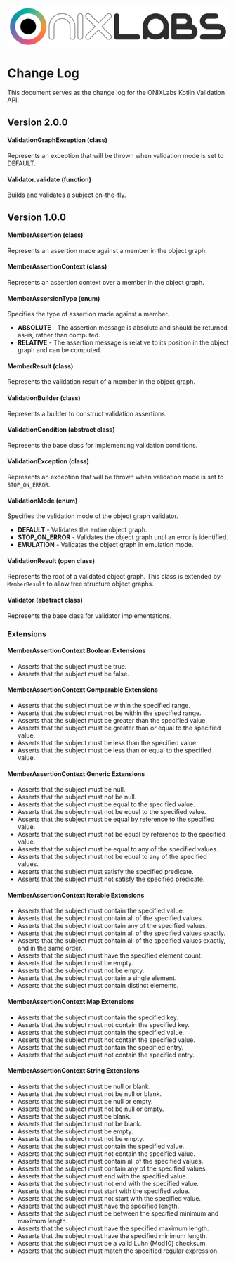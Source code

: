 ![ONIX Labs](https://raw.githubusercontent.com/onix-labs/onix-labs.github.io/master/content/logo/master_full_md.png)

# Change Log

This document serves as the change log for the ONIXLabs Kotlin Validation API.

## Version 2.0.0

#### ValidationGraphException (class)

Represents an exception that will be thrown when validation mode is set to DEFAULT.

#### Validator.validate (function)

Builds and validates a subject on-the-fly.

## Version 1.0.0

#### MemberAssertion (class)

Represents an assertion made against a member in the object graph.

#### MemberAssertionContext (class)

Represents an assertion context over a member in the object graph.

#### MemberAssersionType (enum)

Specifies the type of assertion made against a member.

-   **ABSOLUTE** - The assertion message is absolute and should be returned as-is, rather than computed.
-   **RELATIVE** - The assertion message is relative to its position in the object graph and can be computed.

#### MemberResult (class)

Represents the validation result of a member in the object graph.

#### ValidationBuilder (class)

Represents a builder to construct validation assertions.

#### ValidationCondition (abstract class)

Represents the base class for implementing validation conditions.

#### ValidationException (class)

Represents an exception that will be thrown when validation mode is set to `STOP_ON_ERROR`.

#### ValidationMode (enum)

Specifies the validation mode of the object graph validator.

-   **DEFAULT** - Validates the entire object graph.
-   **STOP_ON_ERROR** - Validates the object graph until an error is identified.
-   **EMULATION** - Validates the object graph in emulation mode.

#### ValidationResult (open class)

Represents the root of a validated object graph. This class is extended by `MemberResult` to allow tree structure object graphs.

#### Validator (abstract class)

Represents the base class for validator implementations.

### Extensions

#### MemberAssertionContext Boolean Extensions

-   Asserts that the subject must be true.
-   Asserts that the subject must be false.

#### MemberAssertionContext Comparable Extensions

-   Asserts that the subject must be within the specified range.
-   Asserts that the subject must not be within the specified range.
-   Asserts that the subject must be greater than the specified value.
-   Asserts that the subject must be greater than or equal to the specified value.
-   Asserts that the subject must be less than the specified value.
-   Asserts that the subject must be less than or equal to the specified value.

#### MemberAssertionContext Generic Extensions

-   Asserts that the subject must be null.
-   Asserts that the subject must not be null.
-   Asserts that the subject must be equal to the specified value.
-   Asserts that the subject must not be equal to the specified value.
-   Asserts that the subject must be equal by reference to the specified value.
-   Asserts that the subject must not be equal by reference to the specified value.
-   Asserts that the subject must be equal to any of the specified values.
-   Asserts that the subject must not be equal to any of the specified values.
-   Asserts that the subject must satisfy the specified predicate.
-   Asserts that the subject must not satisfy the specified predicate.

#### MemberAssertionContext Iterable Extensions

-   Asserts that the subject must contain the specified value.
-   Asserts that the subject must contain all of the specified values.
-   Asserts that the subject must contain any of the specified values.
-   Asserts that the subject must contain all of the specified values exactly.
-   Asserts that the subject must contain all of the specified values exactly, and in the same order.
-   Asserts that the subject must have the specified element count.
-   Asserts that the subject must be empty.
-   Asserts that the subject must not be empty.
-   Asserts that the subject must contain a single element.
-   Asserts that the subject must contain distinct elements.

#### MemberAssertionContext Map Extensions

-   Asserts that the subject must contain the specified key.
-   Asserts that the subject must not contain the specified key.
-   Asserts that the subject must contain the specified value.
-   Asserts that the subject must not contain the specified value.
-   Asserts that the subject must contain the specified entry.
-   Asserts that the subject must not contain the specified entry.

#### MemberAssertionContext String Extensions

-   Asserts that the subject must be null or blank.
-   Asserts that the subject must not be null or blank.
-   Asserts that the subject must be null or empty.
-   Asserts that the subject must not be null or empty.
-   Asserts that the subject must be blank.
-   Asserts that the subject must not be blank.
-   Asserts that the subject must be empty.
-   Asserts that the subject must not be empty.
-   Asserts that the subject must contain the specified value.
-   Asserts that the subject must not contain the specified value.
-   Asserts that the subject must contain all of the specified values.
-   Asserts that the subject must contain any of the specified values.
-   Asserts that the subject must end with the specified value.
-   Asserts that the subject must not end with the specified value.
-   Asserts that the subject must start with the specified value.
-   Asserts that the subject must not start with the specified value.
-   Asserts that the subject must have the specified length.
-   Asserts that the subject must be between the specified minimum and maximum length.
-   Asserts that the subject must have the specified maximum length.
-   Asserts that the subject must have the specified minimum length.
-   Asserts that the subject must be a valid Luhn (Mod10) checksum.
-   Asserts that the subject must match the specified regular expression.